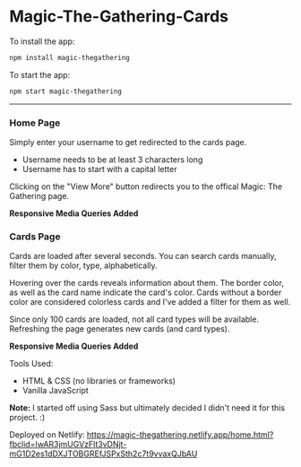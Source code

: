 # Magic-The-Gathering-Cards

To install the app:
```bash
npm install magic-thegathering
```

To start the app:
```bash
npm start magic-thegathering
```

-----
### Home Page
Simply enter your username to get redirected to the cards page.
* Username needs to be at least 3 characters long
* Username has to start with a capital letter

Clicking on the "View More" button redirects you to the offical Magic: The Gathering page.

**Responsive Media Queries Added**

### Cards Page
Cards are loaded after several seconds. You can search cards manually, filter them by color, type, alphabetically.

Hovering over the cards reveals information about them. The border color, as well as the card name indicate the card's color. Cards without a border color are considered colorless cards and I've added a filter for them as well.

Since only 100 cards are loaded, not all card types will be available. Refreshing the page generates new cards (and card types).

**Responsive Media Queries Added**

Tools Used:
* HTML & CSS (no libraries or frameworks)
* Vanilla JavaScript

**Note:** I started off using Sass but ultimately decided I didn't need it for this project. :)

Deployed on Netlify: https://magic-thegathering.netlify.app/home.html?fbclid=IwAR3jmUGVzFlt3vDNjt-mG1D2es1dDXJTOBGREfJSPxSth2c7t9vvaxQJbAU
